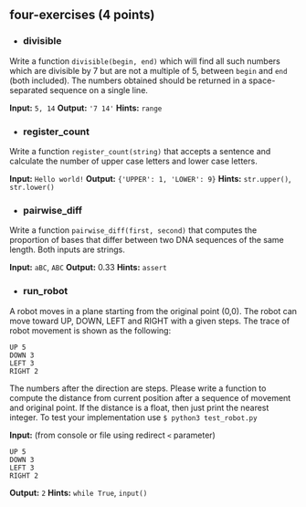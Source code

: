 ## four-exercises (4 points)

- ### divisible

Write a function `divisible(begin, end)` which will find all such numbers which are divisible by 7 but are not a multiple of 5,
between `begin` and `end` (both included). The numbers obtained should be returned in a space-separated sequence on a single line.

**Input:** `5, 14`
**Output:** `'7 14'`
**Hints:** `range`

- ### register_count
Write a function `register_count(string)` that accepts a sentence and calculate the number of upper case letters and lower case letters.

**Input:** `Hello world!`
**Output:** `{'UPPER': 1, 'LOWER': 9}`
**Hints:** `str.upper()`, `str.lower()`

- ### pairwise_diff
Write a function  `pairwise_diff(first, second)` that computes the proportion of bases that differ between two DNA sequences of the same length. Both inputs are strings.

**Input:** `aBC`, `ABC`
**Output:** 0.33
**Hints:** `assert`

- ### run_robot
A robot moves in a plane starting from the original point (0,0). The robot can move toward UP, DOWN, LEFT and RIGHT with a given steps. The trace of robot movement is shown as the following:
```
UP 5
DOWN 3
LEFT 3
RIGHT 2
```
The numbers after the direction are steps. Please write a function to compute the distance from current position after a sequence of movement and original point. If the distance is a float, then just print the nearest integer.
To test your implementation use `$ python3 test_robot.py`

**Input:** (from console or file using redirect `<` parameter)
```
UP 5
DOWN 3
LEFT 3
RIGHT 2
```
**Output:** `2`
**Hints:** `while True`, `input()`
